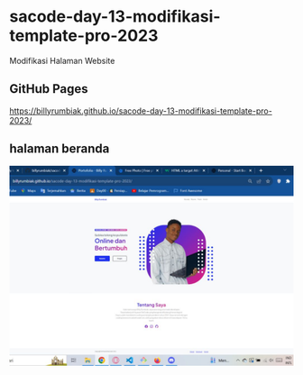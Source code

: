 # sacode-day-13-modifikasi-template-pro-2023

Modifikasi Halaman Website

## GitHub Pages

https://billyrumbiak.github.io/sacode-day-13-modifikasi-template-pro-2023/

## halaman beranda

<img src="hasil-halaman-beranda.jpg">
